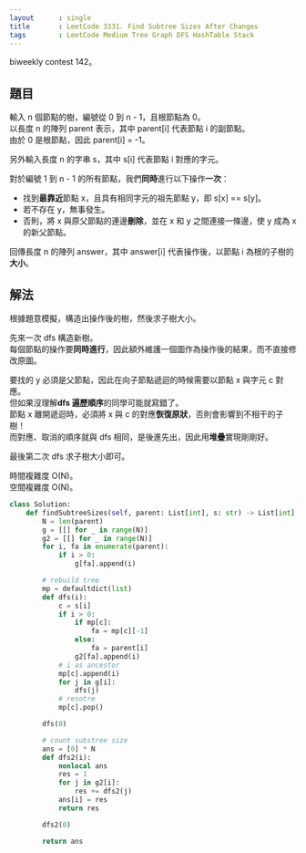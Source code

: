 ```yaml
---
layout      : single
title       : LeetCode 3331. Find Subtree Sizes After Changes
tags        : LeetCode Medium Tree Graph DFS HashTable Stack
---
```

biweekly contest 142。  

## 題目

輸入 n 個節點的樹，編號從 0 到 n - 1，且根節點為 0。  
以長度 n 的陣列 parent 表示，其中 parent[i] 代表節點 i 的副節點。  
由於 0 是根節點，因此 parent[i] = -1。  

另外輸入長度 n 的字串 s，其中 s[i] 代表節點 i 對應的字元。  

對於編號 1 到 n - 1 的所有節點，我們**同時**進行以下操作**一次**：  

- 找到**最靠近**節點 x，且具有相同字元的祖先節點 y，即 s[x] == s[y]。  
- 若不存在 y，無事發生。  
- 否則，將 x 與原父節點的連邊**刪除**，並在 x 和 y 之間連接一條邊，使 y 成為 x 的新父節點。  

回傳長度 n 的陣列 answer，其中 answer[i] 代表操作後，以節點 i 為根的子樹的**大小**。  

## 解法

根據題意模擬，構造出操作後的樹，然後求子樹大小。  

先來一次 dfs 構造新樹。  
每個節點的操作要**同時進行**，因此額外維護一個圖作為操作後的結果，而不直接修改原圖。  

要找的 y 必須是父節點，因此在向子節點遞迴的時候需要以節點 x 與字元 c 對應。  
但如果沒理解**dfs 遍歷順序**的同學可能就寫錯了。  
節點 x 離開遞迴時，必須將 x 與 c 的對應**恢復原狀**，否則會影響到不相干的子樹！  
而對應、取消的順序就與 dfs 相同，是後進先出，因此用**堆疊**實現剛剛好。  

最後第二次 dfs 求子樹大小即可。  

時間複雜度 O(N)。  
空間複雜度 O(N)。  

```python
class Solution:
    def findSubtreeSizes(self, parent: List[int], s: str) -> List[int]:
        N = len(parent)
        g = [[] for _ in range(N)]
        g2 = [[] for _ in range(N)]
        for i, fa in enumerate(parent):
            if i > 0:
                g[fa].append(i)

        # rebuild tree
        mp = defaultdict(list)
        def dfs(i):
            c = s[i]
            if i > 0:
                if mp[c]:
                    fa = mp[c][-1]
                else:
                    fa = parent[i]
                g2[fa].append(i)
            # i as ancestor
            mp[c].append(i)
            for j in g[i]:
                dfs(j)
            # resotre
            mp[c].pop()

        dfs(0)

        # count substree size
        ans = [0] * N
        def dfs2(i):
            nonlocal ans
            res = 1
            for j in g2[i]:
                res += dfs2(j)
            ans[i] = res
            return res

        dfs2(0)

        return ans
```
